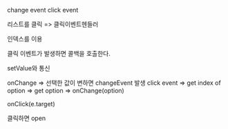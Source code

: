 change event
click event

리스트를 클릭 => 클릭이벤트헨들러

인덱스를 이용

클릭 이벤트가 발생하면 콜백을 호출한다.

setValue와 통신

onChange => 선택한 값이 변하면 changeEvent 발생
click event => get index of option => get option => onChange(option)

onClick(e.target)

클릭하면 open





